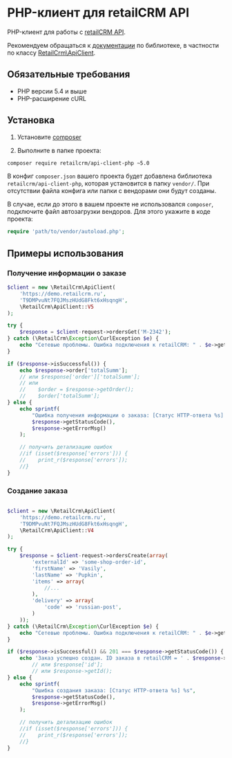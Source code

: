 # PHP-клиент для retailCRM API

PHP-клиент для работы с [retailCRM API](http://www.retailcrm.ru/docs/Developers/ApiVersion5).

Рекомендуем обращаться к [документации](http://retailcrm.github.io/api-client-php) по библиотеке, в частности по классу [RetailCrm\ApiClient](http://retailcrm.github.io/api-client-php/class-RetailCrm.ApiClient.html).

## Обязательные требования

* PHP версии 5.4 и выше
* PHP-расширение cURL

## Установка

1) Установите [composer](https://getcomposer.org/download/)

2) Выполните в папке проекта:
```bash
composer require retailcrm/api-client-php ~5.0
```

В конфиг `composer.json` вашего проекта будет добавлена библиотека `retailcrm/api-client-php`, которая установится в папку `vendor/`. При отсутствии файла конфига или папки с вендорами они будут созданы.

В случае, если до этого в вашем проекте не использовался `composer`, подключите файл автозагрузки вендоров. Для этого укажите в коде проекта:
```php
require 'path/to/vendor/autoload.php';
```

## Примеры использования

### Получение информации о заказе
```php
$client = new \RetailCrm\ApiClient(
    'https://demo.retailcrm.ru',
    'T9DMPvuNt7FQJMszHUdG8Fkt6xHsqngH',
    \RetailCrm\ApiClient::V5
);

try {
    $response = $client-request->ordersGet('M-2342');
} catch (\RetailCrm\Exception\CurlException $e) {
    echo "Сетевые проблемы. Ошибка подключения к retailCRM: " . $e->getMessage();
}

if ($response->isSuccessful()) {
    echo $response->order['totalSumm'];
    // или $response['order']['totalSumm'];
    // или
    //    $order = $response->getOrder();
    //    $order['totalSumm'];
} else {
    echo sprintf(
        "Ошибка получения информации о заказа: [Статус HTTP-ответа %s] %s",
        $response->getStatusCode(),
        $response->getErrorMsg()
    );

    // получить детализацию ошибок
    //if (isset($response['errors'])) {
    //    print_r($response['errors']);
    //}
}
```

### Создание заказа
```php

$client = new \RetailCrm\ApiClient(
    'https://demo.retailcrm.ru',
    'T9DMPvuNt7FQJMszHUdG8Fkt6xHsqngH',
    \RetailCrm\ApiClient::V4
);

try {
    $response = $client-request->ordersCreate(array(
        'externalId' => 'some-shop-order-id',
        'firstName' => 'Vasily',
        'lastName' => 'Pupkin',
        'items' => array(
            //...
        ),
        'delivery' => array(
            'code' => 'russian-post',
        )
    ));
} catch (\RetailCrm\Exception\CurlException $e) {
    echo "Сетевые проблемы. Ошибка подключения к retailCRM: " . $e->getMessage();
}

if ($response->isSuccessful() && 201 === $response->getStatusCode()) {
    echo 'Заказ успешно создан. ID заказа в retailCRM = ' . $response->id;
        // или $response['id'];
        // или $response->getId();
} else {
    echo sprintf(
        "Ошибка создания заказа: [Статус HTTP-ответа %s] %s",
        $response->getStatusCode(),
        $response->getErrorMsg()
    );

    // получить детализацию ошибок
    //if (isset($response['errors'])) {
    //    print_r($response['errors']);
    //}
}
```
